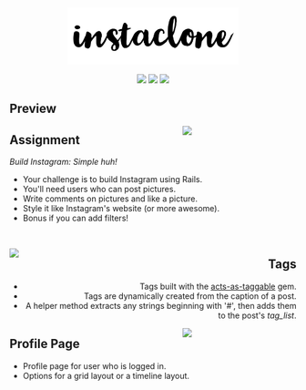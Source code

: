 <div align="center">

<img src="app/assets/images/blacklogo.png" width="300px">

![](https://img.shields.io/github/last-commit/arthurfincham/insta-clone)
![](https://img.shields.io/github/languages/count/arthurfincham/insta-clone)
![](https://img.shields.io/github/languages/code-size/arthurfincham/insta-clone)



</div>



<h2>Preview</h2>

<img src="app/assets/images/homeandcomment.gif" width="200px" align="right">

<div align="left">

## Assignment

_Build Instagram: Simple huh!_

* Your challenge is to build Instagram using Rails. 
* You'll need users who can post pictures.
* Write comments on pictures and like a picture. 
* Style it like Instagram's website (or more awesome).
* Bonus if you can add filters!

</div>

&nbsp;
&nbsp;

<img src="app/assets/images/tagspreview.gif" width="200px" align="left">

<div align="right">

## Tags

* Tags built with the [acts-as-taggable](https://github.com/mbleigh/acts-as-taggable-on) gem.
* Tags are dynamically created from the caption of a post.
* A helper method extracts any strings beginning with '#', then adds them to the post's _tag_list_.

</div>


<img src="app/assets/images/profilepreview.gif" width="200px" align="right">

<div align="left">

## Profile Page

* Profile page for user who is logged in.
* Options for a grid layout or a timeline layout. 

</div>